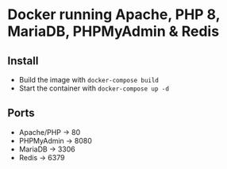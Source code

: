 # Docker running Apache, PHP 8, MariaDB, PHPMyAdmin & Redis

## Install

- Build the image with `docker-compose build`
- Start the container with `docker-compose up -d`

## Ports

- Apache/PHP -> 80
- PHPMyAdmin -> 8080
- MariaDB -> 3306
- Redis -> 6379
